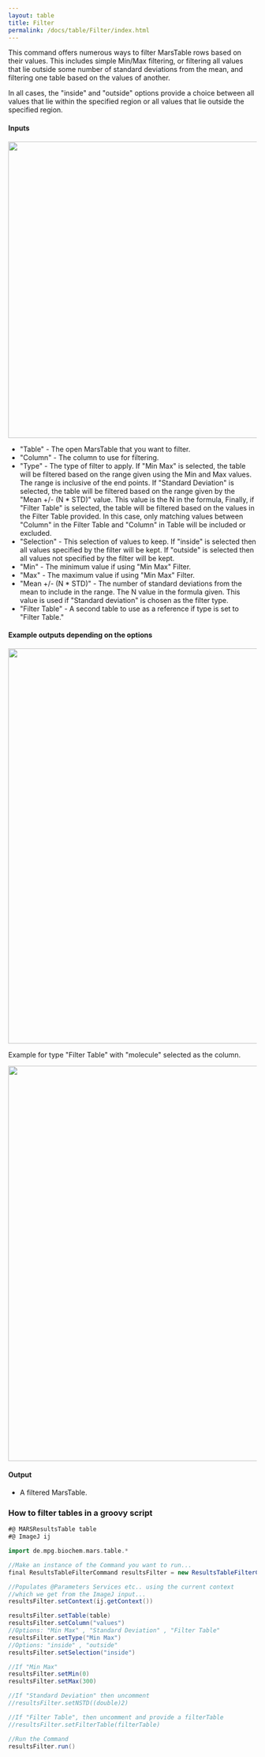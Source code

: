 ```yaml
---
layout: table
title: Filter
permalink: /docs/table/Filter/index.html
---
```

This command offers numerous ways to filter MarsTable rows based on their values. This includes simple Min/Max filtering, or filtering all values that lie outside some number of standard deviations from the mean, and filtering one table based on the values of another.

In all cases, the "inside" and "outside" options provide a choice between all values that lie within the specified region or all values that lie outside the specified region.

#### Inputs

<img align='center' src='{{site.baseurl}}/docs/table/img/Results Filter Dialog.png' width='600' />

* "Table" - The open MarsTable that you want to filter.
* "Column" - The column to use for filtering.
* "Type" - The type of filter to apply. If "Min Max" is selected, the table will be filtered based on the range given using the Min and Max values. The range is inclusive of the end points. If "Standard Deviation" is selected, the table will be filtered based on the range given by the "Mean +/- (N * STD)" value. This value is the N in the formula, Finally, if "Filter Table" is selected, the table will be filtered based on the values in the Filter Table provided. In this case, only matching values between "Column" in the Filter Table and "Column" in Table will be included or excluded.
* "Selection" - This selection of values to keep. If "inside" is selected then all values specified by the filter will be kept. If "outside" is selected then all values not specified by the filter will be kept.
* "Min" - The minimum value if using "Min Max" Filter.
* "Max" - The maximum value if using "Min Max" Filter.
* "Mean +/- (N * STD)" - The number of standard deviations from the mean to include in the range. The N value in the formula given. This value is used if "Standard deviation" is chosen as the filter type.
* "Filter Table" - A second table to use as a reference if type is set to "Filter Table."

#### Example outputs depending on the options

<img align='center' src='{{site.baseurl}}/docs/table/img/Results Filter Outcomes 1.png' width='800' />

Example for type "Filter Table" with "molecule" selected as the column.

<img align='center' src='{{site.baseurl}}/docs/table/img/Results Filter Outcomes 2.png' width='800' />

#### Output

* A filtered MarsTable.

### How to filter tables in a groovy script

```groovy
#@ MARSResultsTable table
#@ ImageJ ij

import de.mpg.biochem.mars.table.*

//Make an instance of the Command you want to run...
final ResultsTableFilterCommand resultsFilter = new ResultsTableFilterCommand()

//Populates @Parameters Services etc.. using the current context
//which we get from the ImageJ input...
resultsFilter.setContext(ij.getContext())

resultsFilter.setTable(table)
resultsFilter.setColumn("values")
//Options: "Min Max" , "Standard Deviation" , "Filter Table"
resultsFilter.setType("Min Max")
//Options: "inside" , "outside"
resultsFilter.setSelection("inside")

//If "Min Max"
resultsFilter.setMin(0)
resultsFilter.setMax(300)

//If "Standard Deviation" then uncomment
//resultsFilter.setNSTD((double)2)

//If "Filter Table", then uncomment and provide a filterTable
//resultsFilter.setFilterTable(filterTable)

//Run the Command
resultsFilter.run()
```
